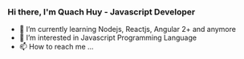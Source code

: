 ### Hi there, I'm Quach Huy - Javascript Developer

-   🌱 I’m currently learning Nodejs, Reactjs, Angular 2+ and anymore
-   👀 I’m interested in Javascript Programming Language
-   📫 How to reach me ...


